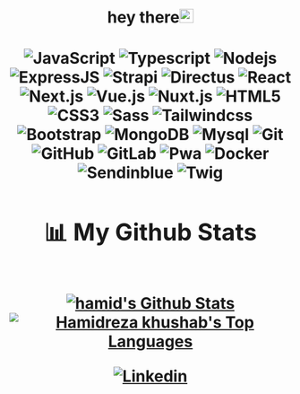 
<div align='center' ><h1> hey there<img src="https://media.giphy.com/media/hvRJCLFzcasrR4ia7z/giphy.gif" width="25px"> <h1>
<div>


![JavaScript](https://img.shields.io/badge/-JavaScript-black?style=flat-square&logo=javascript)
![Typescript](https://img.shields.io/badge/-Typescript-007ACC?style=flat-square&logo=typescript)
![Nodejs](https://img.shields.io/badge/-Nodejs-black?style=flat-square&logo=Node.js)
![ExpressJS](https://img.shields.io/badge/-ExpressJS-c7b198?style=plastic&logo=ExpressJS)
![Strapi](https://img.shields.io/badge/-Strapi-black?style=flat-square&logo=Strapi)
![Directus](https://img.shields.io/badge/-Directus-black?style=flat-square&logo=Directus)
![React](https://img.shields.io/badge/-React-black?style=flat-square&logo=react)
![Next.js](https://img.shields.io/badge/-Next.js-black?style=flat-square&logo=Next.js)
![Vue.js](https://img.shields.io/badge/-Vue.js-black?style=flat-square&logo=Vue.js)
![Nuxt.js](https://img.shields.io/badge/-Nuxt.js-black?style=flat-square&logo=Nuxt.js)
![HTML5](https://img.shields.io/badge/-HTML5-E34F26?style=flat-square&logo=html5&logoColor=white)
![CSS3](https://img.shields.io/badge/-CSS3-1572B6?style=flat-square&logo=css3)
![Sass](https://img.shields.io/badge/-Sacc-black?style=flat-square&logo=Sass)
![Tailwindcss](https://img.shields.io/badge/-Tailwindcss-563D7C?style=flat-square&logo=Tailwindcss)
![Bootstrap](https://img.shields.io/badge/-Bootstrap-563D7C?style=flat-square&logo=bootstrap)
![MongoDB](https://img.shields.io/badge/-MongoDB-black?style=flat-square&logo=mongodb)
![Mysql](https://img.shields.io/badge/-Mysql-black?style=flat-square&logo=Mysql)
![Git](https://img.shields.io/badge/-Git-black?style=flat-square&logo=git)
![GitHub](https://img.shields.io/badge/-GitHub-181717?style=flat-square&logo=github)
![GitLab](https://img.shields.io/badge/-GitLab-181717?style=flat-square&logo=gitLab)
![Pwa](https://img.shields.io/badge/-Pwa-181717?style=flat-square&logo=Pwa)
![Docker](https://img.shields.io/badge/-Docker-181717?style=flat-square&logo=Docker)
![Sendinblue](https://img.shields.io/badge/-Sendinblue-181717?style=flat-square&logo=Sendinblue)
![Twig](https://img.shields.io/badge/-Twig-181717?style=flat-square&logo=Twig)
 
## 📊 My Github Stats
<p align="center">
  <br/>
    <a href="https://github.com/mkisecok/github-readme-stats"><img alt="hamid's Github Stats" src="https://github-readme-stats.vercel.app/api?username=Hamidreza-khushab&show_icons=true&count_private=true&theme=gruvbox&hide_border=true&bg_color=060A0CD0" /></a>
  <a href="https://github.com/Hamidreza-khushab/github-readme-stats"><img alt="Hamidreza khushab's Top Languages" src="https://github-readme-stats.vercel.app/api/top-langs/?username=hamidreza-khushab&langs_count=8&count_private=true&layout=compact&theme=gruvbox&hide_border=true&bg_color=060A0CD0" /></a>

[![Linkedin](https://img.shields.io/badge/-LinkedIn-blue?style=flat&logo=Linkedin&logoColor=white)](https://www.linkedin.com/in/hamidreza-khushab-318764231/)
 
 
              
